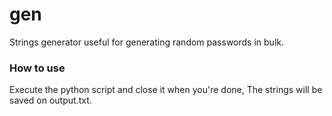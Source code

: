 # gen
Strings generator useful for generating random passwords in bulk.
### How to use
Execute the python script and close it when you're done,
The strings will be saved on output.txt.
